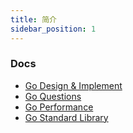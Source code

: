 ```yaml
---
title: 简介
sidebar_position: 1
---
```





### Docs 

- [Go Design & Implement](https://draveness.me/golang/)
- [Go Questions](https://golang.design/go-questions/map/range/)
- [Go Performance](https://geektutu.com/post/high-performance-go.html)
- [Go Standard Library](http://books.studygolang.com/The-Golang-Standard-Library-by-Example/)




    


